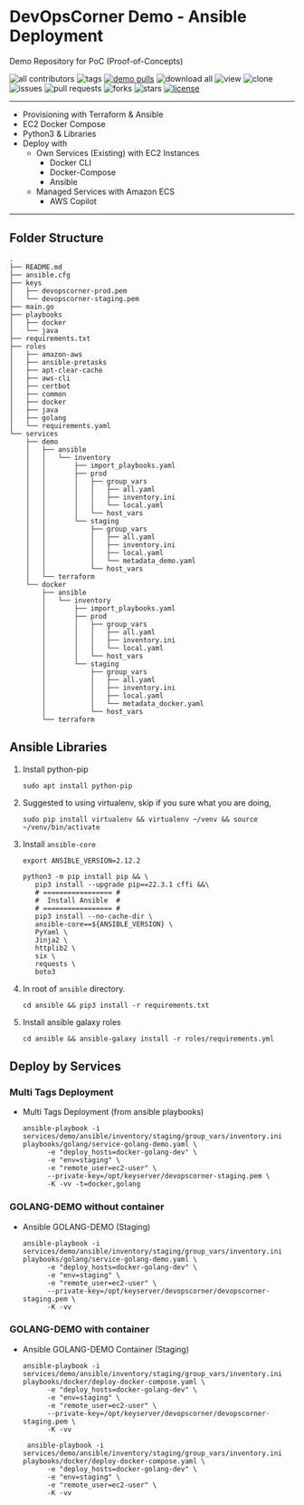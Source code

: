# DevOpsCorner Demo - Ansible Deployment

Demo Repository for PoC (Proof-of-Concepts)

![all contributors](https://img.shields.io/github/contributors/devopscorner/demo)
![tags](https://img.shields.io/github/v/tag/devopscorner/demo?sort=semver)
[![demo pulls](https://img.shields.io/docker/pulls/devopscorner/demo.svg?label=demo%20pulls&logo=docker)](https://hub.docker.com/r/devopscorner/demo/)
![download all](https://img.shields.io/github/downloads/devopscorner/demo/total.svg)
![view](https://views.whatilearened.today/views/github/devopscorner/demo.svg)
![clone](https://img.shields.io/badge/dynamic/json?color=success&label=clone&query=count&url=https://raw.githubusercontent.com/devopscorner/demo/master/clone.json?raw=True&logo=github)
![issues](https://img.shields.io/github/issues/devopscorner/demo)
![pull requests](https://img.shields.io/github/issues-pr/devopscorner/demo)
![forks](https://img.shields.io/github/forks/devopscorner/demo)
![stars](https://img.shields.io/github/stars/devopscorner/demo)
[![license](https://img.shields.io/github/license/devopscorner/demo)](https://img.shields.io/github/license/devopscorner/demo)

---

- Provisioning with Terraform & Ansible
- EC2 Docker Compose
- Python3 & Libraries
- Deploy with
  - Own Services (Existing) with EC2 Instances
    - Docker CLI
    - Docker-Compose
    - Ansible
  - Managed Services with Amazon ECS
    - AWS Copilot

---

## Folder Structure

```
.
├── README.md
├── ansible.cfg
├── keys
│   ├── devopscorner-prod.pem
│   └── devopscorner-staging.pem
├── main.go
├── playbooks
│   ├── docker
│   └── java
├── requirements.txt
├── roles
│   ├── amazon-aws
│   ├── ansible-pretasks
│   ├── apt-clear-cache
│   ├── aws-cli
│   ├── certbot
│   ├── common
│   ├── docker
│   ├── java
│   ├── golang
│   └── requirements.yaml
└── services
    ├── demo
    │   ├── ansible
    │   │   └── inventory
    │   │       ├── import_playbooks.yaml
    │   │       ├── prod
    │   │       │   ├── group_vars
    │   │       │   │   ├── all.yaml
    │   │       │   │   ├── inventory.ini
    │   │       │   │   └── local.yaml
    │   │       │   └── host_vars
    │   │       └── staging
    │   │           ├── group_vars
    │   │           │   ├── all.yaml
    │   │           │   ├── inventory.ini
    │   │           │   ├── local.yaml
    │   │           │   └── metadata_demo.yaml
    │   │           └── host_vars
    │   └── terraform
    └── docker
        ├── ansible
        │   └── inventory
        │       ├── import_playbooks.yaml
        │       ├── prod
        │       │   ├── group_vars
        │       │   │   ├── all.yaml
        │       │   │   ├── inventory.ini
        │       │   │   └── local.yaml
        │       │   └── host_vars
        │       └── staging
        │           ├── group_vars
        │           │   ├── all.yaml
        │           │   ├── inventory.ini
        │           │   ├── local.yaml
        │           │   └── metadata_docker.yaml
        │           └── host_vars
        └── terraform
```

## Ansible Libraries

1. Install python-pip

   ```
   sudo apt install python-pip
   ```

2. Suggested to using virtualenv, skip if you sure what you are doing,

   ```
   sudo pip install virtualenv && virtualenv ~/venv && source ~/venv/bin/activate
   ```

3. Install `ansible-core`

   ```
   export ANSIBLE_VERSION=2.12.2

   python3 -m pip install pip && \
      pip3 install --upgrade pip==22.3.1 cffi &&\
      # ================= #
      #  Install Ansible  #
      # ================= #
      pip3 install --no-cache-dir \
      ansible-core==${ANSIBLE_VERSION} \
      PyYaml \
      Jinja2 \
      httplib2 \
      six \
      requests \
      boto3
   ```

4. In root of `ansible` directory.

   ```
   cd ansible && pip3 install -r requirements.txt
   ```

5. Install ansible galaxy roles

   ```
   cd ansible && ansible-galaxy install -r roles/requirements.yml
   ```

## Deploy by Services

### Multi Tags Deployment

- Multi Tags Deployment (from ansible playbooks)

  ```
  ansible-playbook -i services/demo/ansible/inventory/staging/group_vars/inventory.ini playbooks/golang/service-golang-demo.yaml \
        -e "deploy_hosts=docker-golang-dev" \
        -e "env=staging" \
        -e "remote_user=ec2-user" \
        --private-key=/opt/keyserver/devopscorner-staging.pem \
        -K -vv -t=docker,golang
  ```

### GOLANG-DEMO without container

- Ansible GOLANG-DEMO (Staging)

  ```
  ansible-playbook -i services/demo/ansible/inventory/staging/group_vars/inventory.ini playbooks/golang/service-golang-demo.yaml \
        -e "deploy_hosts=docker-golang-dev" \
        -e "env=staging" \
        -e "remote_user=ec2-user" \
        --private-key=/opt/keyserver/devopscorner/devopscorner-staging.pem \
        -K -vv
  ```

### GOLANG-DEMO with container

- Ansible GOLANG-DEMO Container (Staging)

  ```
  ansible-playbook -i services/demo/ansible/inventory/staging/group_vars/inventory.ini playbooks/docker/deploy-docker-compose.yaml \
        -e "deploy_hosts=docker-golang-dev" \
        -e "env=staging" \
        -e "remote_user=ec2-user" \
        --private-key=/opt/keyserver/devopscorner/devopscorner-staging.pem \
        -K -vv
  ```

  ```
   ansible-playbook -i services/demo/ansible/inventory/staging/group_vars/inventory.ini playbooks/docker/deploy-docker-compose.yaml \
        -e "deploy_hosts=docker-golang-dev" \
        -e "env=staging" \
        -e "remote_user=ec2-user" \
        -K -vv
  ```
